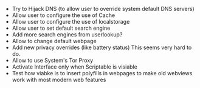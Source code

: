 - Try to Hijack DNS (to allow user to override system default DNS servers)
- Allow user to configure the use of Cache
- Allow user to configure the use of localstorage
- Allow user to set default search engine
- Add more search engines from userlookup?
- Allow to change default webpage
- Add new privacy overrides (like battery status) This seems very hard to do.
- Allow to use System's Tor Proxy
- Activate Interface only when Scriptable is visiable
- Test how viabke is to insert polyfills in webpages to make old webviews work with most modern web features
